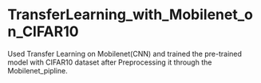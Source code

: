 # TransferLearning_with_Mobilenet_on_CIFAR10
Used Transfer Learning on Mobilenet(CNN) and trained the pre-trained model with CIFAR10 dataset after Preprocessing it through the Mobilenet_pipline.
